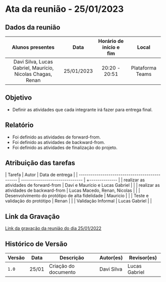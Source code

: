 # Ata da reunião - 25/01/2023

## Dados da reunião

|                      Alunos presentes                      |    Data    | Horário de início e fim |      Local       |
| :--------------------------------------------------------: | :--------: | :---------------------: | :--------------: |
| Davi Silva, Lucas Gabriel, Maurício, Nicolas Chagas, Renan | 25/01/2023 |      20:20 - 20:51      | Plataforma Teams |

## Objetivo

- Definir as atividades que cada integrante irá fazer para entrega final.

## Relatório

- Foi definido as atividades de forward-from.
- Foi definido as atividades de backward-from.
- Foi definido as atividades de finalização do projeto.

## Atribuição das tarefas

| Tarefa                                          | Autor                           | Data de entrega |
| ----------------------------------------------- | ------------------------------- | +-------------- |
| realizar as atividades de forward-from          | Davi e Maurício e Lucas Gabriel |                 |
| realizar as atividades de backward-from         | Lucas Macedo, Renan, Nicolas    |                 |
| Desenvolvimento do protótipo de alta fidelidade | Mauricio                        |                 |
| Teste e validação do protótipo                  | Renan                           |                 |
| Validação Informal                              | Lucas Gabriel                   |                 |

## Link da Gravação

[Link da gravação da reunião do dia 25/01/2022](https://youtu.be/g8lB2B79Yf8)

## Histórico de Versão

| Versão | Data  | Descrição            | Autor(es)  | Revisor(es)   |
| ------ | ----- | -------------------- | ---------- | ------------- |
| `1.0`  | 25/01 | Criação do documento | Davi Silva | Lucas Gabriel |
